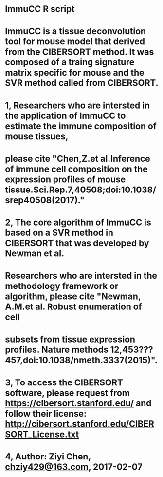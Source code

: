 # ImmuCC R script
#       ImmuCC is a tissue deconvolution tool for mouse model that derived from the CIBERSORT method. It was composed of a traing signature matrix specific for mouse and the SVR method called from CIBERSORT.

# 1,    Researchers who are intersted in the application of ImmuCC to estimate the immune composition of mouse tissues, 
#       please cite "Chen,Z.et al.Inference of immune cell composition on the expression profiles of mouse tissue.Sci.Rep.7,40508;doi:10.1038/srep40508(2017)."

# 2,    The core algorithm of ImmuCC is based on a SVR method in CIBERSORT that was developed by Newman et al.
#       Researchers who are intersted in the methodology framework or algorithm, please cite "Newman, A.M.et al. Robust enumeration of cell 
#       subsets from tissue expression profiles. Nature methods 12,453???457,doi:10.1038/nmeth.3337(2015)".

# 3,    To access the CIBERSORT software, please request from https://cibersort.stanford.edu/ and follow their license: http://cibersort.stanford.edu/CIBERSORT_License.txt
#
# 4,    Author: Ziyi Chen, chziy429@163.com, 2017-02-07
